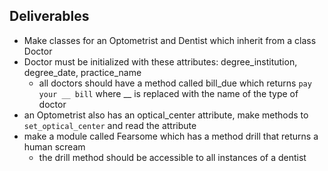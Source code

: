 ## Deliverables

- Make classes for an Optometrist and Dentist which inherit from a class Doctor
- Doctor must be initialized with these attributes: degree_institution, degree_date, practice_name
  - all doctors should have a method called bill_due which returns `pay your __ bill` where __ is replaced with the name of the type of doctor
- an Optometrist also has an optical_center attribute, make methods to `set_optical_center` and read the attribute
- make a module called Fearsome which has a method drill that returns a human scream
  - the drill method should be accessible to all instances of a dentist
